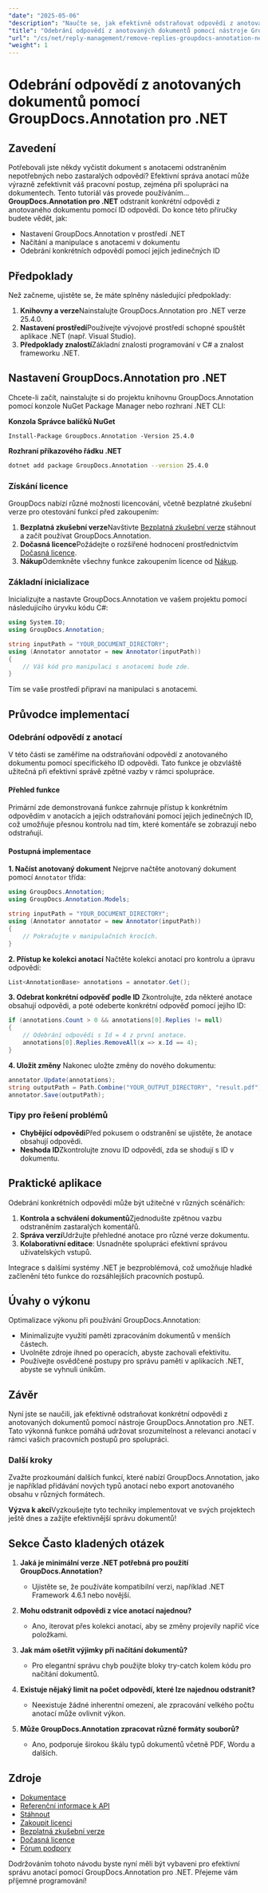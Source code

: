 ```yaml
---
"date": "2025-05-06"
"description": "Naučte se, jak efektivně odstraňovat odpovědi z anotovaných dokumentů pomocí nástroje GroupDocs.Annotation pro .NET. Tato příručka se zabývá nastavením, manipulací a praktickými aplikacemi."
"title": "Odebrání odpovědí z anotovaných dokumentů pomocí nástroje GroupDocs.Annotation pro .NET – Podrobný návod"
"url": "/cs/net/reply-management/remove-replies-groupdocs-annotation-net/"
"weight": 1
---
```


# Odebrání odpovědí z anotovaných dokumentů pomocí GroupDocs.Annotation pro .NET
## Zavedení
Potřebovali jste někdy vyčistit dokument s anotacemi odstraněním nepotřebných nebo zastaralých odpovědí? Efektivní správa anotací může výrazně zefektivnit váš pracovní postup, zejména při spolupráci na dokumentech. Tento tutoriál vás provede používáním... **GroupDocs.Annotation pro .NET** odstranit konkrétní odpovědi z anotovaného dokumentu pomocí ID odpovědí. Do konce této příručky budete vědět, jak:
- Nastavení GroupDocs.Annotation v prostředí .NET
- Načítání a manipulace s anotacemi v dokumentu
- Odebrání konkrétních odpovědí pomocí jejich jedinečných ID

## Předpoklady
Než začneme, ujistěte se, že máte splněny následující předpoklady:
1. **Knihovny a verze**Nainstalujte GroupDocs.Annotation pro .NET verze 25.4.0.
2. **Nastavení prostředí**Používejte vývojové prostředí schopné spouštět aplikace .NET (např. Visual Studio).
3. **Předpoklady znalostí**Základní znalosti programování v C# a znalost frameworku .NET.

## Nastavení GroupDocs.Annotation pro .NET
Chcete-li začít, nainstalujte si do projektu knihovnu GroupDocs.Annotation pomocí konzole NuGet Package Manager nebo rozhraní .NET CLI:

**Konzola Správce balíčků NuGet**
```shell
Install-Package GroupDocs.Annotation -Version 25.4.0
```

**Rozhraní příkazového řádku .NET**
```bash
dotnet add package GroupDocs.Annotation --version 25.4.0
```

### Získání licence
GroupDocs nabízí různé možnosti licencování, včetně bezplatné zkušební verze pro otestování funkcí před zakoupením:
1. **Bezplatná zkušební verze**Navštivte [Bezplatná zkušební verze](https://releases.groupdocs.com/annotation/net/) stáhnout a začít používat GroupDocs.Annotation.
2. **Dočasná licence**Požádejte o rozšířené hodnocení prostřednictvím [Dočasná licence](https://purchase.groupdocs.com/temporary-license/).
3. **Nákup**Odemkněte všechny funkce zakoupením licence od [Nákup](https://purchase.groupdocs.com/buy).

### Základní inicializace
Inicializujte a nastavte GroupDocs.Annotation ve vašem projektu pomocí následujícího úryvku kódu C#:

```csharp
using System.IO;
using GroupDocs.Annotation;

string inputPath = "YOUR_DOCUMENT_DIRECTORY";
using (Annotator annotator = new Annotator(inputPath))
{
    // Váš kód pro manipulaci s anotacemi bude zde.
}
```
Tím se vaše prostředí připraví na manipulaci s anotacemi.

## Průvodce implementací
### Odebrání odpovědí z anotací
V této části se zaměříme na odstraňování odpovědí z anotovaného dokumentu pomocí specifického ID odpovědi. Tato funkce je obzvláště užitečná při efektivní správě zpětné vazby v rámci spolupráce.

#### Přehled funkce
Primární zde demonstrovaná funkce zahrnuje přístup k konkrétním odpovědím v anotacích a jejich odstraňování pomocí jejich jedinečných ID, což umožňuje přesnou kontrolu nad tím, které komentáře se zobrazují nebo odstraňují.

#### Postupná implementace
**1. Načíst anotovaný dokument**
Nejprve načtěte anotovaný dokument pomocí `Annotator` třída:

```csharp
using GroupDocs.Annotation;
using GroupDocs.Annotation.Models;

string inputPath = "YOUR_DOCUMENT_DIRECTORY";
using (Annotator annotator = new Annotator(inputPath))
{
    // Pokračujte v manipulačních krocích.
}
```

**2. Přístup ke kolekci anotací**
Načtěte kolekci anotací pro kontrolu a úpravu odpovědí:

```csharp
List<AnnotationBase> annotations = annotator.Get();
```

**3. Odebrat konkrétní odpověď podle ID**
Zkontrolujte, zda některé anotace obsahují odpovědi, a poté odeberte konkrétní odpověď pomocí jejího ID:

```csharp
if (annotations.Count > 0 && annotations[0].Replies != null)
{
    // Odebrání odpovědi s Id = 4 z první anotace.
    annotations[0].Replies.RemoveAll(x => x.Id == 4);
}
```

**4. Uložit změny**
Nakonec uložte změny do nového dokumentu:

```csharp
annotator.Update(annotations);
string outputPath = Path.Combine("YOUR_OUTPUT_DIRECTORY", "result.pdf");
annotator.Save(outputPath);
```

### Tipy pro řešení problémů
- **Chybějící odpovědi**Před pokusem o odstranění se ujistěte, že anotace obsahují odpovědi.
- **Neshoda ID**Zkontrolujte znovu ID odpovědí, zda se shodují s ID v dokumentu.

## Praktické aplikace
Odebrání konkrétních odpovědí může být užitečné v různých scénářích:
1. **Kontrola a schválení dokumentů**Zjednodušte zpětnou vazbu odstraněním zastaralých komentářů.
2. **Správa verzí**Udržujte přehledné anotace pro různé verze dokumentu.
3. **Kolaborativní editace**: Usnadněte spolupráci efektivní správou uživatelských vstupů.

Integrace s dalšími systémy .NET je bezproblémová, což umožňuje hladké začlenění této funkce do rozsáhlejších pracovních postupů.

## Úvahy o výkonu
Optimalizace výkonu při používání GroupDocs.Annotation:
- Minimalizujte využití paměti zpracováním dokumentů v menších částech.
- Uvolněte zdroje ihned po operacích, abyste zachovali efektivitu.
- Používejte osvědčené postupy pro správu paměti v aplikacích .NET, abyste se vyhnuli únikům.

## Závěr
Nyní jste se naučili, jak efektivně odstraňovat konkrétní odpovědi z anotovaných dokumentů pomocí nástroje GroupDocs.Annotation pro .NET. Tato výkonná funkce pomáhá udržovat srozumitelnost a relevanci anotací v rámci vašich pracovních postupů pro spolupráci.

### Další kroky
Zvažte prozkoumání dalších funkcí, které nabízí GroupDocs.Annotation, jako je například přidávání nových typů anotací nebo export anotovaného obsahu v různých formátech.

**Výzva k akci**Vyzkoušejte tyto techniky implementovat ve svých projektech ještě dnes a zažijte efektivnější správu dokumentů!

## Sekce Často kladených otázek
1. **Jaká je minimální verze .NET potřebná pro použití GroupDocs.Annotation?**
   - Ujistěte se, že používáte kompatibilní verzi, například .NET Framework 4.6.1 nebo novější.

2. **Mohu odstranit odpovědi z více anotací najednou?**
   - Ano, iterovat přes kolekci anotací, aby se změny projevily napříč více položkami.

3. **Jak mám ošetřit výjimky při načítání dokumentů?**
   - Pro elegantní správu chyb použijte bloky try-catch kolem kódu pro načítání dokumentů.

4. **Existuje nějaký limit na počet odpovědí, které lze najednou odstranit?**
   - Neexistuje žádné inherentní omezení, ale zpracování velkého počtu anotací může ovlivnit výkon.

5. **Může GroupDocs.Annotation zpracovat různé formáty souborů?**
   - Ano, podporuje širokou škálu typů dokumentů včetně PDF, Wordu a dalších.

## Zdroje
- [Dokumentace](https://docs.groupdocs.com/annotation/net/)
- [Referenční informace k API](https://reference.groupdocs.com/annotation/net/)
- [Stáhnout](https://releases.groupdocs.com/annotation/net/)
- [Zakoupit licenci](https://purchase.groupdocs.com/buy)
- [Bezplatná zkušební verze](https://releases.groupdocs.com/annotation/net/)
- [Dočasná licence](https://purchase.groupdocs.com/temporary-license/)
- [Fórum podpory](https://forum.groupdocs.com/c/annotation/) 

Dodržováním tohoto návodu byste nyní měli být vybaveni pro efektivní správu anotací pomocí GroupDocs.Annotation pro .NET. Přejeme vám příjemné programování!